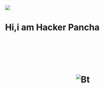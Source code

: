 <img src="https://telegra.ph/file/4b6506008aaa95ea5e28e.jpg">
<br>
<h1>Hi,i am Hacker Pancha<h1>
<br><br>
<p align="center"><img src="https://telegra.ph/file/5e8ec2a6efa0c51725c1b.mp4" alt="Bt">

